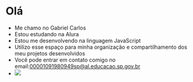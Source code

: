 # Olá
- Me chamo no Gabriel Carlos
- Estou estudando na Alura
- Estou me desenvolvendo na linguagem JavaScript
- Utilizo esse espaço para minha organização e compartilhamento dos meu projetos desenvolvidos
- Você pode entrar em contato comigo no email:00001091980949sp@al.educacao.sp.gov.br
- ![](https://media1.tenor.com/m/WL5Qii5hqMYAAAAC/hola-snoopy.gif)


